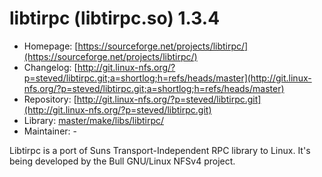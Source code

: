 # libtirpc (libtirpc.so) 1.3.4
 - Homepage: [https://sourceforge.net/projects/libtirpc/](https://sourceforge.net/projects/libtirpc/)
 - Changelog: [http://git.linux-nfs.org/?p=steved/libtirpc.git;a=shortlog;h=refs/heads/master](http://git.linux-nfs.org/?p=steved/libtirpc.git;a=shortlog;h=refs/heads/master)
 - Repository: [http://git.linux-nfs.org/?p=steved/libtirpc.git](http://git.linux-nfs.org/?p=steved/libtirpc.git)
 - Library: [master/make/libs/libtirpc/](https://github.com/Freetz-NG/freetz-ng/tree/master/make/libs/libtirpc/)
 - Maintainer: -

Libtirpc is a port of Suns Transport-Independent RPC library to Linux. It's being developed by the Bull GNU/Linux NFSv4 project.
